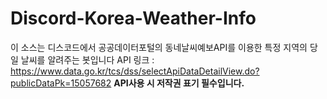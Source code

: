 # Discord-Korea-Weather-Info
이 소스는 디스코드에서 공공데이터포털의 동네날씨예보API를 이용한 특정 지역의 당일 날씨를 알려주는 봇입니다
API 링크 : https://www.data.go.kr/tcs/dss/selectApiDataDetailView.do?publicDataPk=15057682
**API사용 시 저작권 표기 필수입니다.**
